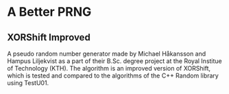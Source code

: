 # A Better PRNG
## XORShift Improved

A pseudo random number generator made by Michael Håkansson and Hampus Liljekvist as
a part of their B.Sc. degree project at the Royal Institue of Technology (KTH).
The algorithm is an improved version of XORShift, which is tested and compared to
the algorithms of the C++ Random library using TestU01.
